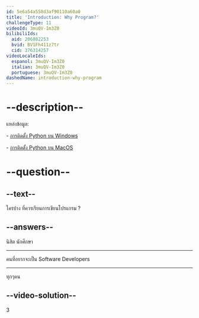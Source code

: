 ```yaml
---
id: 5e6a54a558d3af90110a60a0
title: 'Introduction: Why Program?'
challengeType: 11
videoId: 3muQV-Im3Z0
bilibiliIds:
  aid: 206882253
  bvid: BV1Fh411z7tr
  cid: 376314257
videoLocaleIds:
  espanol: 3muQV-Im3Z0
  italian: 3muQV-Im3Z0
  portuguese: 3muQV-Im3Z0
dashedName: introduction-why-program
---
```


# --description--

แหล่งข้อมูล:

\- [การติดตั้ง Python บน Windows](https://youtu.be/F7mtLrYzZP8)

\- [การติดตั้ง Python บน MacOS](https://youtu.be/wfLnZP-4sZw)

# --question--

## --text--

ใครบ้าง ที่ควรเรียนการเขียนโปรแกรม ?

## --answers--

นิสิต นักศึกษา

---

คนที่อยากจะเป็น Software Developers

---

ทุกๆคน

## --video-solution--

3
